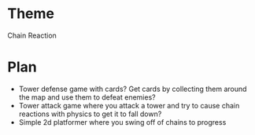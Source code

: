 
# Theme

Chain Reaction

# Plan

- Tower defense game with cards? Get cards by collecting them around the map and use them to defeat enemies?
- Tower attack game where you attack a tower and try to cause chain reactions with physics to get it to fall down?
- Simple 2d platformer where you swing off of chains to progress

